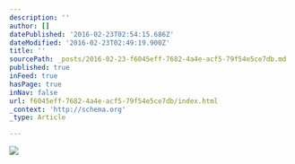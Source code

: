 ```yaml
---
description: ''
author: []
datePublished: '2016-02-23T02:54:15.686Z'
dateModified: '2016-02-23T02:49:19.900Z'
title: ''
sourcePath: _posts/2016-02-23-f6045eff-7682-4a4e-acf5-79f54e5ce7db.md
published: true
inFeed: true
hasPage: true
inNav: false
url: f6045eff-7682-4a4e-acf5-79f54e5ce7db/index.html
_context: 'http://schema.org'
_type: Article

---
```

![](https://the-grid-user-content.s3-us-west-2.amazonaws.com/e42601bc-7812-43f3-8982-543aff713045.png)